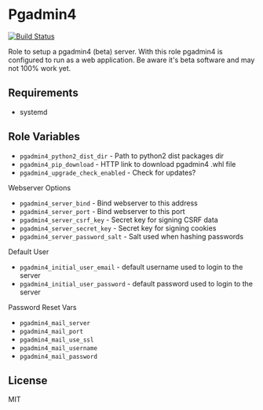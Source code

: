 Pgadmin4
=========

[![Build Status](https://travis-ci.org/openearth-stack/pgadmin4.svg?branch=master)](https://travis-ci.org/openearth-stack/pgadmin4)

Role to setup a pgadmin4 (beta) server. With this role pgadmin4 is configured to run as a web
application. Be aware it's beta software and may not 100% work yet.

Requirements
------------

- systemd

Role Variables
--------------

- `pgadmin4_python2_dist_dir` - Path to python2 dist packages dir
- `pgadmin4_pip_download` - HTTP link to download pgadmin4 .whl file
- `pgadmin4_upgrade_check_enabled` - Check for updates?

Webserver Options

- `pgadmin4_server_bind` - Bind webserver to this address
- `pgadmin4_server_port` - Bind webserver to this port
- `pgadmin4_server_csrf_key` - Secret key for signing CSRF data
- `pgadmin4_server_secret_key` - Secret key for signing cookies
- `pgadmin4_server_password_salt` - Salt used when hashing passwords

Default User

- `pgadmin4_initial_user_email` - default username used to login to the server
- `pgadmin4_initial_user_password` - default password used to login to the server

Password Reset Vars

- `pgadmin4_mail_server`
- `pgadmin4_mail_port`
- `pgadmin4_mail_use_ssl`
- `pgadmin4_mail_username`
- `pgadmin4_mail_password`


License
-------

MIT

